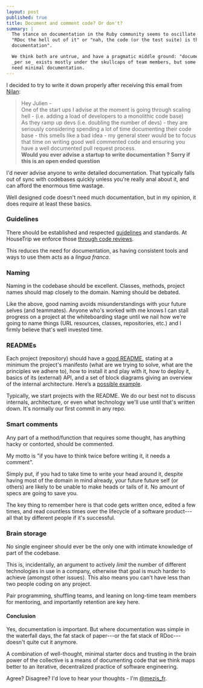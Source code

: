```yaml
---
layout: post
published: true
title: Document and comment code? Or don't?
summary: |
  The stance on documentation in the Ruby community seems to oscillate between
  "RDoc the hell out of it" or "nah, the code (or the test suite) is the
  documentation".

  We think both are untrue, and have a pragmatic middle ground: "documentation"
  _per se_ exists mostly under the skullcaps of team members, but some things do
  need minimal documentation.
---
```



I decided to try to write it down properly after receiving this email from
[Nilan](https://twitter.com/nilanp):

> Hey Julien - 
> <br/>
> One of the start ups I advise at the moment is going through scaling hell -
> (i.e. adding a load of developers to a monolithic code base)
> <br/>
> As they ramp up devs (i.e. doubling the number of devs) - they are seriously
> considering spending a lot of time documenting their code base - this smells
> like a bad idea - my general steer would be to focus that time on writing good
> well commented code and ensuring you have a well documented pull request
> process.
> <br/>
> **Would you ever advise a startup to write documentation ?  Sorry if this is an
> open ended question**

I'd never advise anyone to write detailed documentation. That typically falls
out of sync with codebases quickly unless you're really anal about it, and can
afford the enormous time wastage.

Well designed code doesn't need much documentation, but in my opinion, it does
require at least these basics.


### Guidelines

There should be established and respected
[guidelines](http://github.com/HouseTrip/guidelines) and standards. At HouseTrip
we enforce those [through code
reviews](http://dev.housetrip.com/2014/01/22/deal-with-pull-requests-faster-and-easier-with-trailer/).

This reduces the need for documentation, as having consistent tools and ways to
use them acts as a _lingua franca_.


### Naming

Naming in the codebase should be excellent. Classes, methods, project names
should map closely to the domain. Naming should be debated.

Like the above, good naming avoids misunderstandings with your future selves
(and teammates). Anyone who's worked with me knows I can stall progress on a
project at the whiteboarding stage until we nail how we're going to name things
(URL resources, classes, repositories, etc.) and I firmly believe that's well
invested time.


### READMEs

Each project (repository) should have a [good
README](http://dev.housetrip.com/2013/11/29/good-readmes/), stating at a minimum
the project's manifesto (what are we trying to solve, what are the principles we
adhere to), how to install it and play with it, how to deploy it, basics of its
(external) API, and a set of block diagrams giving an overview of the internal
architecture. Here’s a [possible
example](https://github.com/HouseTrip/routemaster).

Typically, we start projects with the README. We do our best not to discuss
internals, architecture, or even what technology we'll use until that's written
down. It's normally our first commit in any repo.


### Smart comments

Any part of a method/function that requires some thought, has anything hacky or
contorted, should be commented.

My motto is "if you have to think twice before writing it, it needs a comment".

Simply put, if you had to take time to write your head around it, despite having
most of the domain in mind already, your future future self (or others) are
likely to be unable to make heads or tails of it. No amount of specs are going
to save you.

The key thing to remember here is that code gets written once, edited a few
times, and read countless times over the lifecycle of a software product---all
that by different people if it's successful.


### Brain storage

No single engineer should ever be the only one with intimate knowledge of part
of the codebase.

This is, incidentally, an argument to actively _limit_ the number of different
technologies in use in a company, otherwise that goal is much harder to achieve
(amongst other issues). This also means you can't have less than two people
coding on any project.

Pair programming, shuffling teams, and leaning on long-time team members for
mentoring, and importantly retention are key here.


#### Conclusion

Yes, documentation is important. But where documentation was simple in the
waterfall days, the fat stack of paper---or the fat stack of RDoc---doesn't
quite cut it anymore.

A combination of well-thought, minimal starter docs and trusting in the brain
power of the collective is a means of documenting code that we think maps better
to an iterative, decentralized practice of software engineering.


Agree? Disagree? I'd love to hear your thoughts - I'm
[@mezis_fr](https://twitter.com/mezis_fr).

